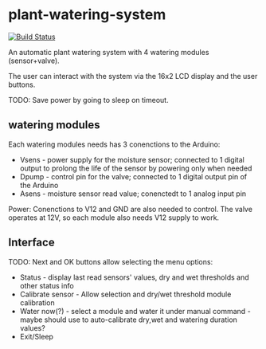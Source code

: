 # plant-watering-system

[![Build Status](https://travis-ci.com/uCautomation/plant-watering-system.svg?branch=master)](https://travis-ci.com/uCautomation/plant-watering-system)

An automatic plant watering system with 4 watering modules (sensor+valve).

The user can interact with the system via the 16x2 LCD display and the user buttons.

TODO: Save power by going to sleep on timeout.

## watering modules

Each watering modules needs has 3 conenctions to the Arduino:
- Vsens - power supply for the moisture sensor; connected to 1 digital output to prolong the life of the sensor by powering only when needed
- Dpump - control pin for the valve; connected to 1 digital output pin of the Arduino
- Asens - moisture sensor read value; conenctedt to 1 analog input pin

Power:
Conenctions to V12 and GND are also needed to control. The valve operates at 12V, so each module also needs V12 supply to work.

## Interface

TODO: Next and OK buttons allow selecting the menu options:

* Status - display last read sensors' values, dry and wet thresholds and other status info
* Calibrate sensor - Allow selection and dry/wet threshold module calibration
* Water now(?) - select a module and water it under manual command - maybe should use to auto-calibrate dry,wet and watering duration values?
* Exit/Sleep
